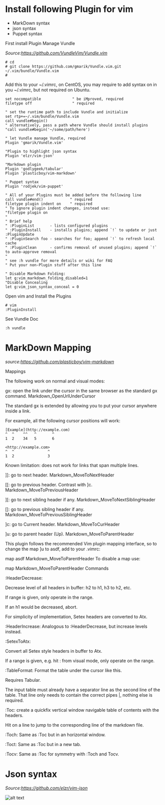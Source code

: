 

# Install following Plugin for vim

* MarkDown syntax
* json syntax
* Puppet syntax


First install Plugin Manage Vundle

*Source:https://github.com/VundleVim/Vundle.vim*

```
# cd
# git clone https://github.com/gmarik/Vundle.vim.git ~/.vim/bundle/Vundle.vim
#
```

Add this to your ~/.vimrc, on CentOS, you may require to add syntax on in you ~/.vimrc, but not required on Ubuntu.

```vim
set nocompatible              " be iMproved, required
filetype off                  " required

" set the runtime path to include Vundle and initialize
set rtp+=~/.vim/bundle/Vundle.vim
call vundle#begin()
" alternatively, pass a path where Vundle should install plugins
"call vundle#begin('~/some/path/here')

" let Vundle manage Vundle, required
Plugin 'gmarik/Vundle.vim'

"Plugin to highlight json syntax
Plugin 'elzr/vim-json'

"Markdown plugin
Plugin 'godlygeek/tabular'
Plugin 'plasticboy/vim-markdown'

" Puppet syntax
Plugin 'rodjek/vim-puppet'

" All of your Plugins must be added before the following line
call vundle#end()            " required
filetype plugin indent on    " required
" To ignore plugin indent changes, instead use:
"filetype plugin on
"
" Brief help
" :PluginList       - lists configured plugins
" :PluginInstall    - installs plugins; append `!` to update or just :PluginUpdate
" :PluginSearch foo - searches for foo; append `!` to refresh local cache
" :PluginClean      - confirms removal of unused plugins; append `!` to auto-approve removal
"
" see :h vundle for more details or wiki for FAQ
" Put your non-Plugin stuff after this line

" Disable Markdown Folding:
let g:vim_markdown_folding_disabled=1
"Disable Concealing
let g:vim_json_syntax_conceal = 0
```


Open vim and Install the Plugins
```vim
# vim
:PluginInstall
```

See Vundle Doc
```vim
:h vundle
```


# MarkDown Mapping
*source:https://github.com/plasticboy/vim-markdown*

Mappings

The following work on normal and visual modes:

gx: open the link under the cursor in the same browser as the standard gx command. <Plug>Markdown_OpenUrlUnderCursor

The standard gx is extended by allowing you to put your cursor anywhere inside a link.

For example, all the following cursor positions will work:
```vim
[Example](http://example.com)
^  ^    ^^   ^       ^
1  2    34   5       6

<http://example.com>
^  ^               ^
1  2               3
```
Known limitation: does not work for links that span multiple lines.

]]: go to next header. <Plug>Markdown_MoveToNextHeader

[[: go to previous header. Contrast with ]c. <Plug>Markdown_MoveToPreviousHeader

][: go to next sibling header if any. <Plug>Markdown_MoveToNextSiblingHeader

[]: go to previous sibling header if any. <Plug>Markdown_MoveToPreviousSiblingHeader

]c: go to Current header. <Plug>Markdown_MoveToCurHeader

]u: go to parent header (Up). <Plug>Markdown_MoveToParentHeader

This plugin follows the recommended Vim plugin mapping interface, so to change the map ]u to asdf, add to your .vimrc:

map asdf <Plug>Markdown_MoveToParentHeader
To disable a map use:

map <Plug> <Plug>Markdown_MoveToParentHeader
Commands

:HeaderDecrease:

Decrease level of all headers in buffer: h2 to h1, h3 to h2, etc.

If range is given, only operate in the range.

If an h1 would be decreased, abort.

For simplicity of implementation, Setex headers are converted to Atx.

:HeaderIncrease: Analogous to :HeaderDecrease, but increase levels instead.

:SetexToAtx:

Convert all Setex style headers in buffer to Atx.

If a range is given, e.g. hit : from visual mode, only operate on the range.

:TableFormat: Format the table under the cursor like this.

Requires Tabular.

The input table must already have a separator line as the second line of the table. That line only needs to contain the correct pipes |, nothing else is required.

:Toc: create a quickfix vertical window navigable table of contents with the headers.

Hit <Enter> on a line to jump to the corresponding line of the markdown file.

:Toch: Same as :Toc but in an horizontal window.

:Toct: Same as :Toc but in a new tab.

:Tocv: Same as :Toc for symmetry with :Toch and Tocv.


# Json syntax 
*Source:https://github.com/elzr/vim-json*


![alt text](https://cloud.githubusercontent.com/assets/183877/7018898/98e428e0-dccf-11e4-9ab8-c554b3556155.jpg "Json highligh")

